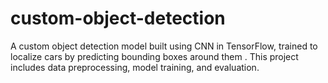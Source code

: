 # custom-object-detection
A custom object detection model built using CNN in TensorFlow, trained to localize cars by predicting bounding boxes around them . This project includes data preprocessing, model training, and evaluation.
